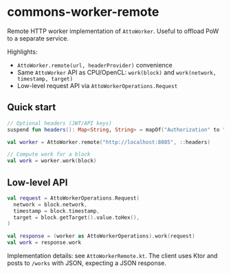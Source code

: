 # commons-worker-remote

Remote HTTP worker implementation of `AttoWorker`. Useful to offload PoW to a separate service.

Highlights:
- `AttoWorker.remote(url, headerProvider)` convenience
- Same `AttoWorker` API as CPU/OpenCL: `work(block)` and `work(network, timestamp, target)`
- Low-level request API via `AttoWorkerOperations.Request`

## Quick start

```kotlin
// Optional headers (JWT/API keys)
suspend fun headers(): Map<String, String> = mapOf("Authorization" to "Bearer <jwt>")

val worker = AttoWorker.remote("http://localhost:8085", ::headers)

// Compute work for a block
val work = worker.work(block)
```

## Low-level API

```kotlin
val request = AttoWorkerOperations.Request(
  network = block.network,
  timestamp = block.timestamp,
  target = block.getTarget().value.toHex(),
)

val response = (worker as AttoWorkerOperations).work(request)
val work = response.work
```

Implementation details: see `AttoWorkerRemote.kt`. The client uses Ktor and posts to `/works` with JSON, expecting a JSON response.
